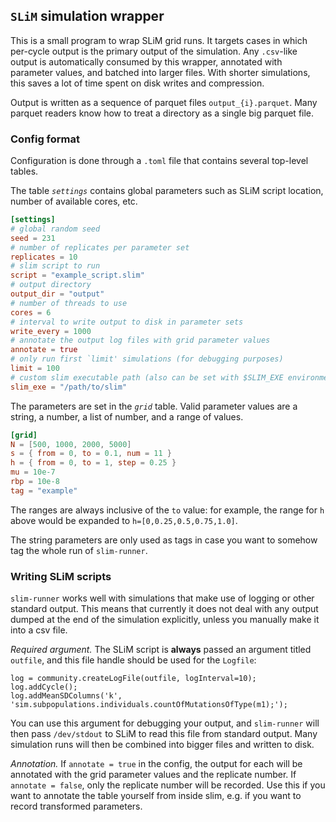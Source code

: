 ## `SLiM` simulation wrapper

This is a small program to wrap SLiM grid runs. It targets cases in which per-cycle output is the primary output of the simulation. Any `.csv`-like output is automatically consumed by this wrapper, annotated with parameter values, and batched into larger files. With shorter simulations, this saves a lot of time spent on disk writes and compression.

Output is written as a sequence of parquet files `output_{i}.parquet`. Many parquet readers know how to treat a directory as a single big parquet file.

### Config format

Configuration is done through a `.toml` file that contains several top-level tables.

The table *`settings`* contains global parameters such as SLiM script location, number of available cores, etc. 

``` toml
[settings]
# global random seed
seed = 231
# number of replicates per parameter set
replicates = 10
# slim script to run
script = "example_script.slim"
# output directory
output_dir = "output"
# number of threads to use
cores = 6
# interval to write output to disk in parameter sets
write_every = 1000
# annotate the output log files with grid parameter values
annotate = true
# only run first `limit' simulations (for debugging purposes)
limit = 100
# custom slim executable path (also can be set with $SLIM_EXE environment variable)
slim_exe = "/path/to/slim"
```

The parameters are set in the *`grid`* table. Valid parameter values are a string, a number, a list of number, and a range of values.

``` toml
[grid]
N = [500, 1000, 2000, 5000]
s = { from = 0, to = 0.1, num = 11 }
h = { from = 0, to = 1, step = 0.25 }
mu = 10e-7
rbp = 10e-8
tag = "example"
```

The ranges are always inclusive of the `to` value: for example, the range for `h` above would be expanded to `h=[0,0.25,0.5,0.75,1.0]`. 

The string parameters are only used as tags in case you want to somehow tag the whole run of `slim-runner`.

### Writing SLiM scripts

`slim-runner` works well with simulations that make use of logging or other standard output. This means that currently it does not deal with any output dumped at the end of the simulation explicitly, unless you manually make it into a csv file.

*Required argument.* The SLiM script is **always** passed an argument titled `outfile`, and this file handle should be used for the `Logfile`:

```
log = community.createLogFile(outfile, logInterval=10);
log.addCycle();
log.addMeanSDColumns('k', 'sim.subpopulations.individuals.countOfMutationsOfType(m1);');
```

You can use this argument for debugging your output, and `slim-runner` will then pass `/dev/stdout` to SLiM to read this file from standard output. Many simulation runs will then be combined into bigger files and written to disk.

*Annotation.* If `annotate = true` in the config, the output for each will be annotated with the grid parameter values and the replicate number. If `annotate = false`, only the replicate number will be recorded. Use this if you want to annotate the table yourself from inside slim, e.g. if you want to record transformed parameters.
